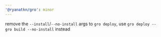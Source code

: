 ```yaml
---
'@ryanatkn/gro': minor
---
```


remove the `--install`/`--no-install` args to `gro deploy`, use `gro deploy -- gro build --no-install` instead

